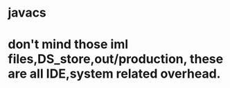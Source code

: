 # javacs


# don't mind those iml files,DS_store,out/production, these are all IDE,system related overhead.
